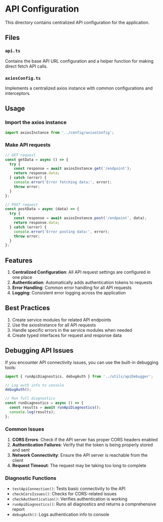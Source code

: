 # API Configuration

This directory contains centralized API configuration for the application.

## Files

### `api.ts`
Contains the base API URL configuration and a helper function for making direct fetch API calls.

### `axiosConfig.ts`
Implements a centralized axios instance with common configurations and interceptors.

## Usage

### Import the axios instance

```typescript
import axiosInstance from '../config/axiosConfig';
```

### Make API requests

```typescript
// GET request
const getData = async () => {
  try {
    const response = await axiosInstance.get('/endpoint');
    return response.data;
  } catch (error) {
    console.error('Error fetching data:', error);
    throw error;
  }
};

// POST request
const postData = async (data) => {
  try {
    const response = await axiosInstance.post('/endpoint', data);
    return response.data;
  } catch (error) {
    console.error('Error posting data:', error);
    throw error;
  }
};
```

## Features

1. **Centralized Configuration**: All API request settings are configured in one place
2. **Authentication**: Automatically adds authentication tokens to requests
3. **Error Handling**: Common error handling for all API requests
4. **Logging**: Consistent error logging across the application

## Best Practices

1. Create service modules for related API endpoints
2. Use the axiosInstance for all API requests
3. Handle specific errors in the service modules when needed
4. Create typed interfaces for request and response data

## Debugging API Issues

If you encounter API connectivity issues, you can use the built-in debugging tools:

```typescript
import { runApiDiagnostics, debugAuth } from '../utils/apiDebugger';

// Log auth info to console
debugAuth();

// Run full diagnostics
const runDiagnostics = async () => {
  const results = await runApiDiagnostics();
  console.log(results);
};
```

### Common Issues

1. **CORS Errors**: Check if the API server has proper CORS headers enabled
2. **Authentication Failures**: Verify that the token is being properly stored and sent
3. **Network Connectivity**: Ensure the API server is reachable from the client
4. **Request Timeout**: The request may be taking too long to complete

### Diagnostic Functions

- `testApiConnection()`: Tests basic connectivity to the API
- `checkCorsIssues()`: Checks for CORS-related issues
- `checkAuthentication()`: Verifies authentication is working
- `runApiDiagnostics()`: Runs all diagnostics and returns a comprehensive report
- `debugAuth()`: Logs authentication info to console 